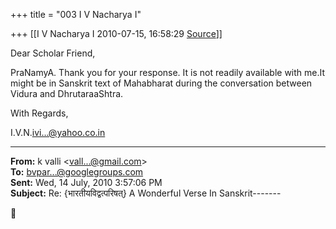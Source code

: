 +++
title = "003 I V Nacharya I"

+++
[[I V Nacharya I	2010-07-15, 16:58:29 [Source](https://groups.google.com/g/bvparishat/c/GdHeNnGdasM)]]



Dear Scholar Friend,

PraNamyA. Thank you for your response. It is not readily available with me.It might be in Sanskrit text of Mahabharat during the conversation between Vidura and DhrutaraaShtra.

With Regards,

I.V.N.[ivi...@yahoo.co.in]()  

  

------------------------------------------------------------------------

**From:** k valli \<[vall...@gmail.com]()\>  
**To:** [bvpar...@googlegroups.com]()  
**Sent:** Wed, 14 July, 2010 3:57:06 PM  
**Subject:** Re: {भारतीयविद्वत्परिषत्} A Wonderful Verse In Sanskrit-------  



